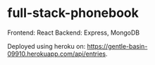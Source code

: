 # full-stack-phonebook

Frontend: React
Backend: Express, MongoDB

Deployed using heroku on: https://gentle-basin-09910.herokuapp.com/api/entries.
